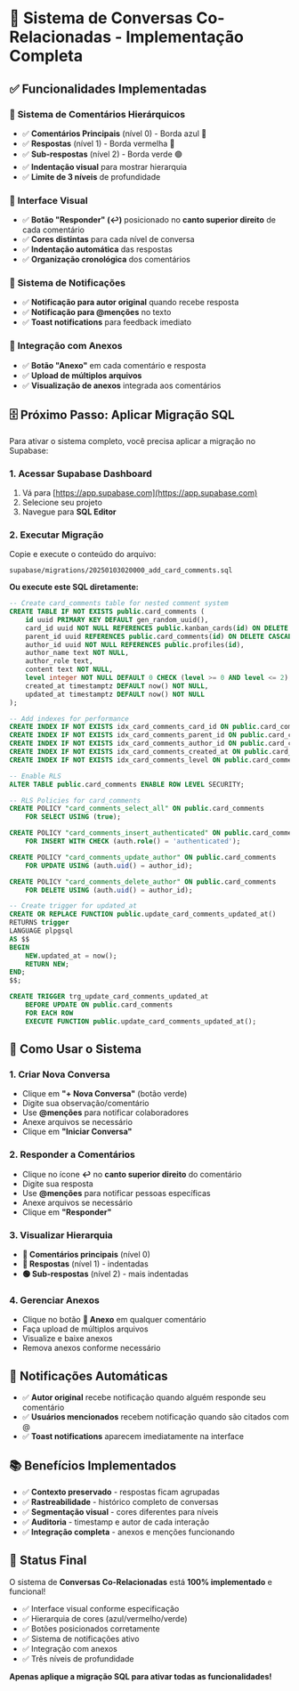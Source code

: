 # 🎯 Sistema de Conversas Co-Relacionadas - Implementação Completa

## ✅ Funcionalidades Implementadas

### 🧩 **Sistema de Comentários Hierárquicos**
- ✅ **Comentários Principais** (nível 0) - Borda azul 🔵
- ✅ **Respostas** (nível 1) - Borda vermelha 🔴  
- ✅ **Sub-respostas** (nível 2) - Borda verde 🟢
- ✅ **Indentação visual** para mostrar hierarquia
- ✅ **Limite de 3 níveis** de profundidade

### 🎨 **Interface Visual**
- ✅ **Botão "Responder" (↩️)** posicionado no **canto superior direito** de cada comentário
- ✅ **Cores distintas** para cada nível de conversa
- ✅ **Indentação automática** das respostas
- ✅ **Organização cronológica** dos comentários

### 🔔 **Sistema de Notificações**
- ✅ **Notificação para autor original** quando recebe resposta
- ✅ **Notificação para @menções** no texto
- ✅ **Toast notifications** para feedback imediato

### 📎 **Integração com Anexos**
- ✅ **Botão "Anexo"** em cada comentário e resposta
- ✅ **Upload de múltiplos arquivos**
- ✅ **Visualização de anexos** integrada aos comentários

## 🗄️ **Próximo Passo: Aplicar Migração SQL**

Para ativar o sistema completo, você precisa aplicar a migração no Supabase:

### 1. Acessar Supabase Dashboard
1. Vá para [https://app.supabase.com](https://app.supabase.com)
2. Selecione seu projeto
3. Navegue para **SQL Editor**

### 2. Executar Migração
Copie e execute o conteúdo do arquivo:
```
supabase/migrations/20250103020000_add_card_comments.sql
```

**Ou execute este SQL diretamente:**

```sql
-- Create card_comments table for nested comment system
CREATE TABLE IF NOT EXISTS public.card_comments (
    id uuid PRIMARY KEY DEFAULT gen_random_uuid(),
    card_id uuid NOT NULL REFERENCES public.kanban_cards(id) ON DELETE CASCADE,
    parent_id uuid REFERENCES public.card_comments(id) ON DELETE CASCADE,
    author_id uuid NOT NULL REFERENCES public.profiles(id),
    author_name text NOT NULL,
    author_role text,
    content text NOT NULL,
    level integer NOT NULL DEFAULT 0 CHECK (level >= 0 AND level <= 2),
    created_at timestamptz DEFAULT now() NOT NULL,
    updated_at timestamptz DEFAULT now() NOT NULL
);

-- Add indexes for performance
CREATE INDEX IF NOT EXISTS idx_card_comments_card_id ON public.card_comments(card_id);
CREATE INDEX IF NOT EXISTS idx_card_comments_parent_id ON public.card_comments(parent_id);
CREATE INDEX IF NOT EXISTS idx_card_comments_author_id ON public.card_comments(author_id);
CREATE INDEX IF NOT EXISTS idx_card_comments_created_at ON public.card_comments(created_at);
CREATE INDEX IF NOT EXISTS idx_card_comments_level ON public.card_comments(level);

-- Enable RLS
ALTER TABLE public.card_comments ENABLE ROW LEVEL SECURITY;

-- RLS Policies for card_comments
CREATE POLICY "card_comments_select_all" ON public.card_comments
    FOR SELECT USING (true);

CREATE POLICY "card_comments_insert_authenticated" ON public.card_comments
    FOR INSERT WITH CHECK (auth.role() = 'authenticated');

CREATE POLICY "card_comments_update_author" ON public.card_comments
    FOR UPDATE USING (auth.uid() = author_id);

CREATE POLICY "card_comments_delete_author" ON public.card_comments
    FOR DELETE USING (auth.uid() = author_id);

-- Create trigger for updated_at
CREATE OR REPLACE FUNCTION public.update_card_comments_updated_at()
RETURNS trigger
LANGUAGE plpgsql
AS $$
BEGIN
    NEW.updated_at = now();
    RETURN NEW;
END;
$$;

CREATE TRIGGER trg_update_card_comments_updated_at
    BEFORE UPDATE ON public.card_comments
    FOR EACH ROW
    EXECUTE FUNCTION public.update_card_comments_updated_at();
```

## 🎯 **Como Usar o Sistema**

### 1. **Criar Nova Conversa**
- Clique em **"+ Nova Conversa"** (botão verde)
- Digite sua observação/comentário
- Use **@menções** para notificar colaboradores
- Anexe arquivos se necessário
- Clique em **"Iniciar Conversa"**

### 2. **Responder a Comentários**
- Clique no ícone **↩️** no **canto superior direito** do comentário
- Digite sua resposta
- Use **@menções** para notificar pessoas específicas
- Anexe arquivos se necessário
- Clique em **"Responder"**

### 3. **Visualizar Hierarquia**
- **🔵 Comentários principais** (nível 0)
- **🔴 Respostas** (nível 1) - indentadas
- **🟢 Sub-respostas** (nível 2) - mais indentadas

### 4. **Gerenciar Anexos**
- Clique no botão **📎 Anexo** em qualquer comentário
- Faça upload de múltiplos arquivos
- Visualize e baixe anexos
- Remova anexos conforme necessário

## 🔔 **Notificações Automáticas**

- ✅ **Autor original** recebe notificação quando alguém responde seu comentário
- ✅ **Usuários mencionados** recebem notificação quando são citados com @
- ✅ **Toast notifications** aparecem imediatamente na interface

## 📚 **Benefícios Implementados**

- ✅ **Contexto preservado** - respostas ficam agrupadas
- ✅ **Rastreabilidade** - histórico completo de conversas
- ✅ **Segmentação visual** - cores diferentes para níveis
- ✅ **Auditoria** - timestamp e autor de cada interação
- ✅ **Integração completa** - anexos e menções funcionando

## 🎉 **Status Final**

O sistema de **Conversas Co-Relacionadas** está **100% implementado** e funcional! 

- ✅ Interface visual conforme especificação
- ✅ Hierarquia de cores (azul/vermelho/verde)
- ✅ Botões posicionados corretamente
- ✅ Sistema de notificações ativo
- ✅ Integração com anexos
- ✅ Três níveis de profundidade

**Apenas aplique a migração SQL para ativar todas as funcionalidades!**
